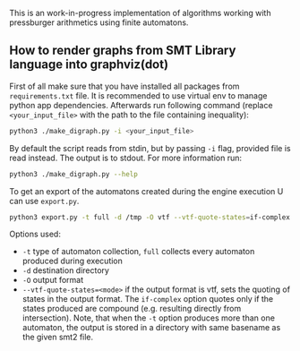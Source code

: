 This is an work-in-progress implementation of algorithms working with pressburger arithmetics using finite automatons.

## How to render graphs from SMT Library language into graphviz(dot)
First of all make sure that you have installed all packages from `requirements.txt` file. It is recommended to use virtual env 
to manage python app dependencies. Afterwards run following command (replace `<your_input_file>` with the path to the file containing inequality):
```sh
python3 ./make_digraph.py -i <your_input_file>
```

By default the script reads from stdin, but by passing `-i` flag, provided file is read instead. The output is to stdout.
For more information run: 
```sh
python3 ./make_digraph.py --help
```

To get an export of the automatons created during the engine execution U can use `export.py`. 
```sh
python3 export.py -t full -d /tmp -O vtf --vtf-quote-states=if-complex  smt-files/tptp/ARI004\=1.smt2
```  
Options used:
- `-t` type of automaton collection, `full` collects every automaton produced during execution
- `-d` destination directory
- `-O` output format 
- `--vtf-quote-states=<mode>` if the output format is vtf, sets the quoting of states in the output format.
   The `if-complex` option quotes only if the states produced are compound (e.g. resulting directly from intersection).
Note, that when the `-t` option produces more than one automaton, the output is stored in a directory with same basename as the given smt2 file.